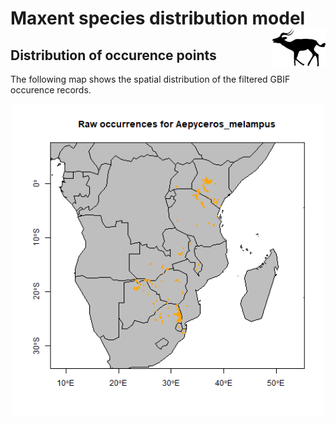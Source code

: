 # Maxent species distribution model <img align="right" height="60" src= image_taxa.png>


## Distribution of occurence points 
The following map shows the spatial distribution of the filtered GBIF occurence records. 
<p align="center">
  <img  height="500" src=occurrences.png>
</p>


